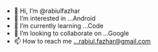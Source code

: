 - 👋 Hi, I’m @rabiulfazhar
- 👀 I’m interested in ...Android
- 🌱 I’m currently learning ...Code
- 💞️ I’m looking to collaborate on ...Google
- 📫 How to reach me ...rabiul.fazhar@gmail.com

<!---
rabiulfazhar/rabiulfazhar is a ✨ special ✨ repository because its `README.md` (this file) appears on your GitHub profile.
You can click the Preview link to take a look at your changes.
--->
